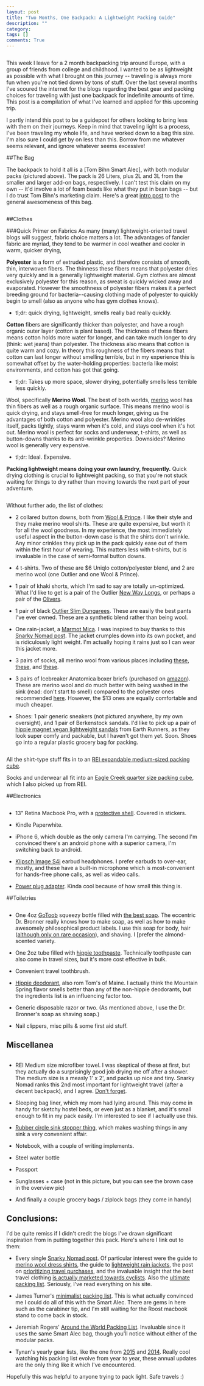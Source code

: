 ```yaml
---
layout: post
title: "Two Months, One Backpack: A Lightweight Packing Guide"
description: ""
category: 
tags: []
comments: True
---
```



<a class="fancybox" rel="europe_packing" href="/photos/europe_packing/backpack.jpg">
<img src="/photos/europe_packing/thumbs/backpack.jpg" alt="" />
</a>

This week I leave for a 2 month backpacking trip around Europe, with a group of friends from college and childhood. I wanted to be as lightweight as possible with what I brought on this journey -- traveling is always more fun when you're not tied down by tons of stuff. Over the last several months I've scoured the internet for the blogs regarding the best gear and packing choices for traveling with just one backpack for indefinite amounts of time. This post is a compilation of what I've learned and applied for this upcoming trip.

I partly intend this post to be a guidepost for others looking to bring less with them on their journeys. Keep in mind that traveling light is a process, I've been traveling my whole life, and have worked down to a bag this size. I'm also sure I could get by on less than this. Borrow from me whatever seems relevant, and ignore whatever seems excessive!

<!--more--> 


##The Bag

The backpack to hold it all is a [Tom Bihn Smart Alec], with both modular packs (pictured above). The pack is 26 Liters, plus 2L and 3L from the smaller and larger add-on bags, respectively. I can't test this claim on my own -- it'd involve a lot of foam beads like what they put in bean bags -- but I do trust Tom Bihn's marketing claim. Here's a great [intro post](http://herpackinglist.com/2015/01/tom-bihn-smart-alec-backpack-review/) to the general awesomeness of this bag.

<a class="fancybox" rel="europe_packing" href="/photos/europe_packing/all_items.png">
<img src="/photos/europe_packing/thumbs/all_items.png" alt="" />
</a>

##Clothes


###Quick Primer on Fabrics
As many (many) lightweight-oriented travel blogs will suggest, fabric choice matters a lot. The advantages of fancier fabric are myriad, they tend to be warmer in cool weather and cooler in warm, quicker drying, 

**Polyester** is a form of extruded plastic, and therefore consists of smooth, thin, interwoven fibers. The thinness these fibers means that polyester dries very quickly and is a generally lightweight material. Gym clothes are almost exclusively polyester for this reason, as sweat is quickly wicked away and evaporated. However the smoothness of polyester fibers makes it a perfect breeding ground for bacteria--causing clothing made of polyester to quickly begin to smell (also as anyone who has gym clothes knows).

- tl;dr: quick drying, lightweight, smells really bad really quickly.

**Cotton** fibers are significantly thicker than polyester, and have a rough organic outer layer (cotton is plant based). The thickness of these fibers means cotton holds more water for longer, and can take much longer to dry (think: wet jeans) than polyester. The thickness also means that cotton is quite warm and cozy. In theory this roughness of the fibers means that cotton can last longer without smelling terrible, but in my experience this is somewhat offset by the water-holding properties: bacteria like moist environments, and cotton has got that going.

- tl;dr: Takes up more space, slower drying, potentially smells less terrible less quickly.

Wool, specifically **Merino Wool**. The best of both worlds, [merino](http://en.wikipedia.org/wiki/Merino) wool has thin fibers as well as a rough organic surface. This means merino wool is quick drying, and stays smell-free for much longer, giving us the advantages of both cotton and polyester. Merino wool also de-wrinkles itself, packs tightly, stays warm when it's cold, and stays cool when it's hot out. Merino wool is perfect for socks and underwear, t-shirts, as well as button-downs thanks to its anti-wrinkle properties. Downsides? Merino wool is generally very expensive.

- tl;dr: Ideal. Expensive.

**Packing lightweight means doing your own laundry, frequently.** Quick drying clothing is crucial to lightweight packing, so that you're not stuck waiting for things to dry rather than moving towards the next part of your adventure.

<a class="fancybox" rel="europe_packing" href="/photos/europe_packing/clothes.png">
<img src="/photos/europe_packing/thumbs/clothes.png" alt="" />
</a>

Without further ado, the list of clothes:

- 2 collared button downs, both from [Wool & Prince](http://woolandprince.com/collections/button-downs). I like their style and they make merino wool shirts. These are quite expensive, but worth it for all the wool goodness. In my experience, the most immediately useful aspect in the button-down case is that the shirts don't wrinkle. Any minor crinkles they pick up in the pack quickly ease out of them within the first hour of wearing. This matters less with t-shirts, but is invaluable in the case of semi-formal button downs.

- 4 t-shirts. Two of these are $6 Uniqlo cotton/polyester blend, and 2 are merino wool (one Outlier and one Wool & Prince). 

- 1 pair of khaki shorts, which I'm sad to say are totally un-optimized. What I'd like to get is a pair of the Outlier [New Way Longs](http://shop.outlier.cc/shop/retail/new-way-longs.html), or perhaps a pair of the [Olivers](http://oliversapparel.com/products/all-over-shorts?color=cobalt). 

- 1 pair of black [Outlier Slim Dungarees](http://shop.outlier.cc/shop/retail/slim-dungarees.html). These are easily the best pants I've ever owned. These are a synthetic blend rather than being wool.

- One rain-jacket, a [Marmot Mica](http://marmot.com/products/details/mica-jacket). I was inspired to buy thanks to this [Snarky Nomad post](http://snarkynomad.com/5-of-the-best-lightweight-packable-rain-jackets/). The jacket crumples down into its own pocket, and is ridiculously light weight. I'm actually hoping it rains just so I can wear this jacket more.

- 3 pairs of socks, all merino wool from various places including [these](http://www.amazon.com/Woolly-Clothing-Merino-Everyday-Medium/dp/B00L9VL5V2/ref=sr_1_40?s=apparel&ie=UTF8&qid=1431982473&sr=1-40&keywords=merino+wool+socks), [these](http://www.smartwool.com/phd-collection/socks.html?gender=9914), and [these](http://www.rei.com/product/857545/rei-everyday-merino-socks-mens). 

- 3 pairs of Icebreaker Anatomica boxer briefs (purchased on [amazon](http://www.amazon.com/Icebreaker-Mens-Anatomica-Boxers-Fly/dp/B00GC415PC)). These are merino wool and do much better with being washed in the sink (read: don't start to smell) compared to the polyester ones recommended [here](http://snarkynomad.com/the-best-mens-underwear-in-the-universe-are-only-13/). However, the $13 ones are equally comfortable and much cheaper.

- Shoes: 1 pair generic sneakers (not pictured anywhere, by my own oversight), and 1 pair of Berkenstock sandals. I'd like to pick up a pair of [hippie magnet vegan lightweight sandals](http://www.earthrunners.com/collections/vegan-sandals/products/circadian-nylon-vegan) from Earth Runners, as they look super comfy and packable, but I haven't got them yet. Soon. Shoes go into a regular plastic grocery bag for packing.

<a class="fancybox" rel="europe_packing" href="/photos/europe_packing/clothes_packed.png">
<img src="/photos/europe_packing/thumbs/clothes_packed.png" alt="" />
</a>

All the shirt-type stuff fits in to an [REI expandable medium-sized packing cube](http://www.rei.com/product/866087/rei-expandable-packing-cube-medium).

Socks and underwear all fit into an [Eagle Creek quarter size packing cube](http://www.rei.com/product/828837/eagle-creek-pack-it-specter-quarter-cube), which I also picked up from REI.


##Electronics

<a class="fancybox" rel="europe_packing" href="/photos/europe_packing/electronics.png">
<img src="/photos/europe_packing/thumbs/electronics.png" alt="" />
</a>

- 13" Retina Macbook Pro, with a [protective shell](http://www.amazon.com/Kuzy-Rubberized-MacBook-Display-VERSION/dp/B008AZYIKU). Covered in stickers.

- Kindle Paperwhite.

- iPhone 6, which double as the only camera I'm carrying. The second I'm convinced there's an android phone with a superior camera, I'm switching back to android.

- [Klipsch Image S4i](http://www.klipsch.com/s4i-headphones) earbud headphones. I prefer earbuds to over-ear, mostly, and these have a built-in microphone which is most-convenient for hands-free phone calls, as well as video calls.

- [Power plug adapter](http://www.amazon.com/Kikkerland-UL03-A-Universal-Travel-Adapter/dp/B00210MRGC). Kinda cool because of how small this thing is.



##Toiletries

<a class="fancybox" rel="europe_packing" href="/photos/europe_packing/toiletries.png">
<img src="/photos/europe_packing/thumbs/toiletries.png" alt="" />
</a>

- One 4oz [GoToob](http://www.humangear.com/gotoob/) squeezy bottle filled with [the best soap](https://www.drbronner.com/DBMS/category/LIQUIDSOAP.html). The eccentric Dr. Bronner really knows how to make soap, as well as how to make awesomely philosophical product labels. I use this soap for body, hair ([although only on rare occasion](http://justprimalthings.com/2014/10/20/the-ultimate-water-only-hair-washing-routine-no-shampoo/)), and shaving. I [prefer the almond-scented variety.

- One 2oz tube filled with [hippie toothpaste](http://www.tomsofmainestore.com/product/peppermint-whole-care-fluoride-toothpaste). Technically toothpaste can also come in travel sizes, but it's more cost effective in bulk.

- Convenient travel toothbrush.

- [Hippie deodorant](http://www.tomsofmainestore.com/product/long-lasting-mens-mountain-spring), also rom Tom's of Maine. I actually think the Mountain Spring flavor smells better than any of the non-hippie deodorants, but the ingredients list is an influencing factor too.

- Generic disposable razor or two. (As mentioned above, I use the Dr. Bronner's soap as shaving soap.)


- Nail clippers, misc pills & some first aid stuff. 

## Miscellanea


<a class="fancybox" rel="europe_packing" href="/photos/europe_packing/misc.png">
<img src="/photos/europe_packing/thumbs/misc.png" alt="" />
</a>

- REI Medium size microfiber towel. I was skeptical of these at first, but they actually do a surprisingly good job drying me off after a shower. The medium size is a measly 1' x 2', and packs up nice and tiny. Snarky Nomad ranks this 2nd most important for lightweight travel (after a decent backpack), and I agree. [Don't forget](http://en.wikipedia.org/wiki/Towel_Day).

- Sleeping bag liner, which my mom had lying around. This may come in handy for sketchy hostel beds, or even just as a blanket, and it's small enough to fit in my pack easily. I'm interested to see if I actually use this.

- [Rubber circle sink stopper thing](http://www.amazon.com/Do-it-Rubber-Sink-Stopper/dp/B000DZD3QA), which makes washing things in any sink a very convenient affair. 

- Notebook, with a couple of writing implements.

- Steel water bottle

- Passport

- Sunglasses + case (not in this picture, but you can see the brown case in the overview pic)

- And finally a couple grocery bags / ziplock bags (they come in handy)


## Conclusions:
I'd be quite remiss if I didn't credit the blogs I've drawn significant inspiration from in putting together this pack. Here's where I link out to them:

- Every single [Snarky Nomad post](http://snarkynomad.com). Of particular interest were the guide to [merino wool dress shirts](http://snarkynomad.com/5-great-merino-wool-dress-shirts-for-staying-comfy-and-wrinkle-free/), the guide to [lightweight rain jackets](http://snarkynomad.com/5-of-the-best-lightweight-packable-rain-jackets/), the post on [prioritizing travel purchases](http://snarkynomad.com/how-to-prioritize-pricey-travel-gear-purchases/), and the invaluable insight that the best travel clothing [is actually marketed towards cyclists](http://snarkynomad.com/why-cycling-clothing-is-the-new-travel-clothing/). Also the [ultimate packing list](http://snarkynomad.com/ultimate-ultralight-travel-packing-list/). Seriously, I've read everything on his site.

- James Turner's [minimalist packing list](https://medium.com/@jamesturnerux/a-small-bag-on-a-big-adventure-5e4851ac7801). This is what actually convinced me I could do all of this with the Smart Alec. There are gems in here such as the carabiner tip, and I'm still waiting for the Roost macbook stand to come back in stock.

- Jeremiah Rogers' [Around the World Packing List](http://jeremiahrogers.com/2014/04/travelgear/). Invaluable since it uses the same Smart Alec bag, though you'll notice without either of the modular packs. 

- Tynan's yearly gear lists, like the one from [2015](http://tynan.com/gear2015) and [2014](http://tynan.com/gear2014). Really cool watching his packing list evolve from year to year, these annual updates are the only thing like it which I've encountered.



Hopefully this was helpful to anyone trying to pack light. Safe travels :)
